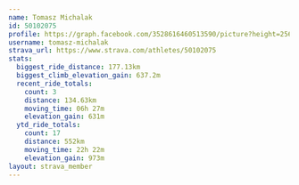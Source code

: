 ```yaml
---
name: Tomasz Michalak
id: 50102075
profile: https://graph.facebook.com/3528616460513590/picture?height=256&width=256
username: tomasz-michalak
strava_url: https://www.strava.com/athletes/50102075
stats:
  biggest_ride_distance: 177.13km
  biggest_climb_elevation_gain: 637.2m
  recent_ride_totals:
    count: 3
    distance: 134.63km
    moving_time: 06h 27m
    elevation_gain: 631m
  ytd_ride_totals:
    count: 17
    distance: 552km
    moving_time: 22h 22m
    elevation_gain: 973m
layout: strava_member
--- 
```

